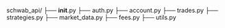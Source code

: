 schwab_api/
├── __init__.py
├── auth.py
├── account.py
├── trades.py
├── strategies.py
├── market_data.py
├── fees.py
├── utils.py
